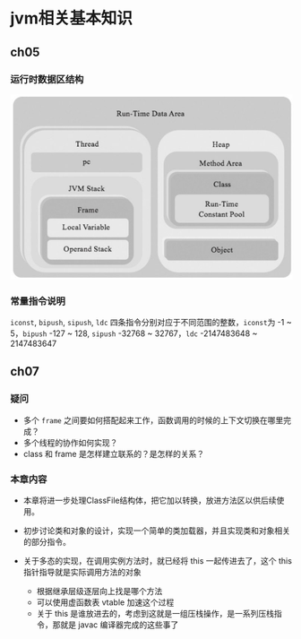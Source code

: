 # jvm相关基本知识

## ch05

### 运行时数据区结构
![img.png](img.png)

### 常量指令说明
`iconst`, `bipush`, `sipush`, `ldc` 四条指令分别对应于不同范围的整数，`iconst`为 -1 ~ 5，`bipush` -127 ~ 128,
`sipush` -32768 ~ 32767，`ldc` -2147483648 ~ 2147483647

## ch07

### 疑问
- 多个 `frame` 之间要如何搭配起来工作，函数调用的时候的上下文切换在哪里完成？
- 多个线程的协作如何实现？
- class 和 frame 是怎样建立联系的？是怎样的关系？

### 本章内容

- 本章将进一步处理ClassFile结构体，把它加以转换，放进方法区以供后续使用。
- 初步讨论类和对象的设计，实现一个简单的类加载器，并且实现类和对象相关的部分指令。

- 关于多态的实现，在调用实例方法时，就已经将 this 一起传进去了，这个 this 指针指导就是实际调用方法的对象
   
   - 根据继承层级逐层向上找是哪个方法
   - 可以使用虚函数表 vtable 加速这个过程
   - 关于 this 是谁放进去的，考虑到这就是一组压栈操作，是一系列压栈指令，那就是 javac 编译器完成的这些事了 